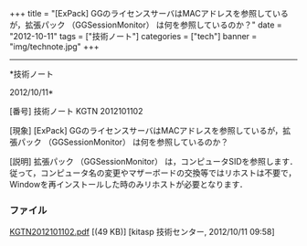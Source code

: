 ﻿+++
title = "[ExPack] GGのライセンスサーバはMACアドレスを参照しているが，拡張パック （GGSessionMonitor） は何を参照しているのか？"
date = "2012-10-11"
tags = ["技術ノート"]
categories = ["tech"]
banner = "img/technote.jpg"
+++

-----------------------------------------------------------------------------------------------------------------------------

*技術ノート

2012/10/11*


[番号]
技術ノート KGTN 2012101102

[現象]
[ExPack] GGのライセンスサーバはMACアドレスを参照しているが，拡張パック
（GGSessionMonitor） は何を参照しているのか？

[説明]
拡張パック （GGSessionMonitor）
は，コンピュータSIDを参照します．従って，コンピュータ名の変更やマザーボードの交換等ではリホストは不要で，Windowを再インストールした時のみリホストが必要となります．


### ファイル

 
 


[KGTN2012101102.pdf](http://techreport.kitasp.net/attachments/download/1026/KGTN2012101102.pdf)
 [(49 KB)] [kitasp 技術センター, 2012/10/11
09:58]


 


 

